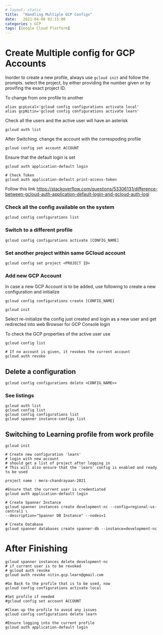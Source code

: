 ```yaml
---
# layout: static
title:  "Handling Multiple GCP Configs"
date:   2021-04-08 02:15:00
categories : GCP
tags: [Google Cloud Platform]
---
```


# Create Multiple config for GCP Accounts

Inorder to create a new profile, always use `gcloud init` and follow the prompts.
select the project, by either providing the number given or by provifing the exact project ID.


To change from one profile to another

```shell
alias gcpLocal='gcloud config configurations activate local'
alias gcpNitin='gcloud config configurations activate learn'
```

Check all the users and the active user will have an asterisk
```shell
gcloud auth list
```
After Switching. change the account with the correspoding profile
```shell
gcloud config set account ACCOUNT
```
Ensure that the default login is set
```shell
gcloud auth application-default login

# Check Token
gcloud auth application-default print-access-token
```

Follow this link https://stackoverflow.com/questions/53306131/difference-between-gcloud-auth-application-default-login-and-gcloud-auth-logi

### Check all the config available on the system
```shell
gcloud config configurations list
```

### Switch to a different profile

```shell
gcloud config configurations activate [CONFIG_NAME]
```

### Set another project within same GCloud account
```shell
gcloud config set project <PROJECT ID>
```


### Add new GCP Account
In case a new GCP Account is to be added, use following to create a new configuration and initialize

```shell
gcloud config configurations create [CONFIG_NAME]

gcloud init
```
Select re-initialize the config just created and login as a new user and get redirected into web Browser for GCP Console login


To check the GCP properties of the active user use
```shell
gcloud config list
```

```shell
# If no account is given, it revokes the current account
gcloud auth revoke
```
## Delete a configuration
```shell
gcloud config configurations delete <CONFIG_NAME>>
```

### See listings
```shell
gcloud auth list
gcloud config list
gcloud config configurations list
gcloud spanner instance-configs list
```

## Switching to Learning profile from work profile

```shell
gcloud init

# Create new configuration 'learn'
# login with new account
# should get a list of project after logging in
# This will also ensure that the 'learn' config is enabled and ready to be used

project name : mera-chandrayaan-2021

#Ensure that the current user is credentiated
gcloud auth application-default login

# Create Spanner Instance
gcloud spanner instances create development-nc --config=regional-us-central1 \
--description="Spanner DB Instance" --nodes=1

# Create Database
gcloud spanner databases create spanner-db --instance=development-nc

```

# After Finishing 
```shell
gcloud spanner instances delete development-nc
# if current user is to be revoked
# gcloud auth revoke
gcloud auth revoke nitin.gcp.learn@gmail.com

#Go Back to the profile that is to be used, now
gcloud config configurations activate local

#Set profile if needed
#gcloud config set account ACCOUNT

#Clean up the profile to avoid any issues
gcloud config configurations delete learn

#Ensure logging into the current profile
gcloud auth application-default login
```